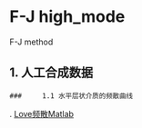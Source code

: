 # F-J high_mode
F-J method
## 1. 人工合成数据
	### 	1.1 水平层状介质的频散曲线
.	[Love频散Matlab](https://github.com/Hao-Yuanxin/F_J_high_mode/blob/master/synthetic_data/dispersion_curves/Love_dispersion.m)
